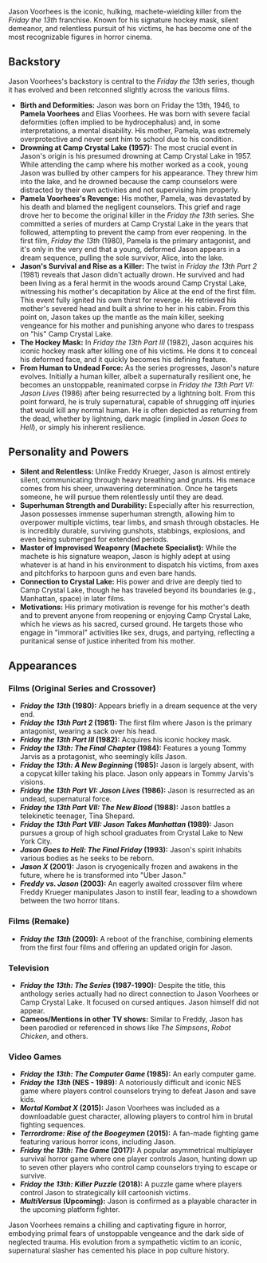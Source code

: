Jason Voorhees is the iconic, hulking, machete-wielding killer from the *Friday the 13th* franchise. Known for his signature hockey mask, silent demeanor, and relentless pursuit of his victims, he has become one of the most recognizable figures in horror cinema.

## Backstory

Jason Voorhees's backstory is central to the *Friday the 13th* series, though it has evolved and been retconned slightly across the various films.

* **Birth and Deformities:** Jason was born on Friday the 13th, 1946, to **Pamela Voorhees** and Elias Voorhees. He was born with severe facial deformities (often implied to be hydrocephalus) and, in some interpretations, a mental disability. His mother, Pamela, was extremely overprotective and never sent him to school due to his condition.
* **Drowning at Camp Crystal Lake (1957):** The most crucial event in Jason's origin is his presumed drowning at Camp Crystal Lake in 1957. While attending the camp where his mother worked as a cook, young Jason was bullied by other campers for his appearance. They threw him into the lake, and he drowned because the camp counselors were distracted by their own activities and not supervising him properly.
* **Pamela Voorhees's Revenge:** His mother, Pamela, was devastated by his death and blamed the negligent counselors. This grief and rage drove her to become the original killer in the *Friday the 13th* series. She committed a series of murders at Camp Crystal Lake in the years that followed, attempting to prevent the camp from ever reopening. In the first film, *Friday the 13th* (1980), Pamela is the primary antagonist, and it's only in the very end that a young, deformed Jason appears in a dream sequence, pulling the sole survivor, Alice, into the lake.
* **Jason's Survival and Rise as a Killer:** The twist in *Friday the 13th Part 2* (1981) reveals that Jason didn't actually drown. He survived and had been living as a feral hermit in the woods around Camp Crystal Lake, witnessing his mother's decapitation by Alice at the end of the first film. This event fully ignited his own thirst for revenge. He retrieved his mother's severed head and built a shrine to her in his cabin. From this point on, Jason takes up the mantle as the main killer, seeking vengeance for his mother and punishing anyone who dares to trespass on "his" Camp Crystal Lake.
* **The Hockey Mask:** In *Friday the 13th Part III* (1982), Jason acquires his iconic hockey mask after killing one of his victims. He dons it to conceal his deformed face, and it quickly becomes his defining feature.
* **From Human to Undead Force:** As the series progresses, Jason's nature evolves. Initially a human killer, albeit a supernaturally resilient one, he becomes an unstoppable, reanimated corpse in *Friday the 13th Part VI: Jason Lives* (1986) after being resurrected by a lightning bolt. From this point forward, he is truly supernatural, capable of shrugging off injuries that would kill any normal human. He is often depicted as returning from the dead, whether by lightning, dark magic (implied in *Jason Goes to Hell*), or simply his inherent resilience.

## Personality and Powers

* **Silent and Relentless:** Unlike Freddy Krueger, Jason is almost entirely silent, communicating through heavy breathing and grunts. His menace comes from his sheer, unwavering determination. Once he targets someone, he will pursue them relentlessly until they are dead.
* **Superhuman Strength and Durability:** Especially after his resurrection, Jason possesses immense superhuman strength, allowing him to overpower multiple victims, tear limbs, and smash through obstacles. He is incredibly durable, surviving gunshots, stabbings, explosions, and even being submerged for extended periods.
* **Master of Improvised Weaponry (Machete Specialist):** While the machete is his signature weapon, Jason is highly adept at using whatever is at hand in his environment to dispatch his victims, from axes and pitchforks to harpoon guns and even bare hands.
* **Connection to Crystal Lake:** His power and drive are deeply tied to Camp Crystal Lake, though he has traveled beyond its boundaries (e.g., Manhattan, space) in later films.
* **Motivations:** His primary motivation is revenge for his mother's death and to prevent anyone from reopening or enjoying Camp Crystal Lake, which he views as his sacred, cursed ground. He targets those who engage in "immoral" activities like sex, drugs, and partying, reflecting a puritanical sense of justice inherited from his mother.

## Appearances

### Films (Original Series and Crossover)

* ***Friday the 13th* (1980):** Appears briefly in a dream sequence at the very end.
* ***Friday the 13th Part 2* (1981):** The first film where Jason is the primary antagonist, wearing a sack over his head.
* ***Friday the 13th Part III* (1982):** Acquires his iconic hockey mask.
* ***Friday the 13th: The Final Chapter* (1984):** Features a young Tommy Jarvis as a protagonist, who seemingly kills Jason.
* ***Friday the 13th: A New Beginning* (1985):** Jason is largely absent, with a copycat killer taking his place. Jason only appears in Tommy Jarvis's visions.
* ***Friday the 13th Part VI: Jason Lives* (1986):** Jason is resurrected as an undead, supernatural force.
* ***Friday the 13th Part VII: The New Blood* (1988):** Jason battles a telekinetic teenager, Tina Shepard.
* ***Friday the 13th Part VIII: Jason Takes Manhattan* (1989):** Jason pursues a group of high school graduates from Crystal Lake to New York City.
* ***Jason Goes to Hell: The Final Friday* (1993):** Jason's spirit inhabits various bodies as he seeks to be reborn.
* ***Jason X* (2001):** Jason is cryogenically frozen and awakens in the future, where he is transformed into "Uber Jason."
* ***Freddy vs. Jason* (2003):** An eagerly awaited crossover film where Freddy Krueger manipulates Jason to instill fear, leading to a showdown between the two horror titans.

### Films (Remake)

* ***Friday the 13th* (2009):** A reboot of the franchise, combining elements from the first four films and offering an updated origin for Jason.

### Television

* ***Friday the 13th: The Series* (1987-1990):** Despite the title, this anthology series actually had no direct connection to Jason Voorhees or Camp Crystal Lake. It focused on cursed antiques. Jason himself did not appear.
* **Cameos/Mentions in other TV shows:** Similar to Freddy, Jason has been parodied or referenced in shows like *The Simpsons*, *Robot Chicken*, and others.

### Video Games

* ***Friday the 13th: The Computer Game* (1985):** An early computer game.
* ***Friday the 13th* (NES - 1989):** A notoriously difficult and iconic NES game where players control counselors trying to defeat Jason and save kids.
* ***Mortal Kombat X* (2015):** Jason Voorhees was included as a downloadable guest character, allowing players to control him in brutal fighting sequences.
* ***Terrordrome: Rise of the Boogeymen* (2015):** A fan-made fighting game featuring various horror icons, including Jason.
* ***Friday the 13th: The Game* (2017):** A popular asymmetrical multiplayer survival horror game where one player controls Jason, hunting down up to seven other players who control camp counselors trying to escape or survive.
* ***Friday the 13th: Killer Puzzle* (2018):** A puzzle game where players control Jason to strategically kill cartoonish victims.
* ***MultiVersus* (Upcoming):** Jason is confirmed as a playable character in the upcoming platform fighter.

Jason Voorhees remains a chilling and captivating figure in horror, embodying primal fears of unstoppable vengeance and the dark side of neglected trauma. His evolution from a sympathetic victim to an iconic, supernatural slasher has cemented his place in pop culture history.